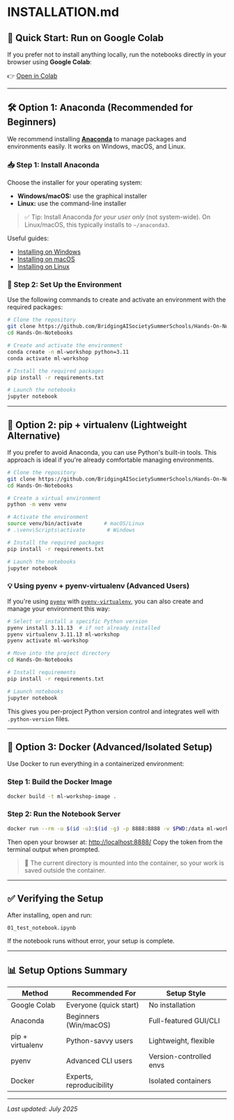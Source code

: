 # INSTALLATION.md

## 🚀 Quick Start: Run on Google Colab

If you prefer not to install anything locally, run the notebooks directly in your browser using **Google Colab**:

👉 [Open in Colab](https://colab.research.google.com/github/BridgingAISocietySummerSchools/Hands-On-Notebooks/)

---

## 🛠️ Option 1: Anaconda (Recommended for Beginners)

We recommend installing [**Anaconda**](https://www.anaconda.com/distribution/) to manage packages and environments easily. It works on Windows, macOS, and Linux.

### 📥 Step 1: Install Anaconda

Choose the installer for your operating system:
- **Windows/macOS:** use the graphical installer
- **Linux:** use the command-line installer

> ✅ Tip: Install Anaconda *for your user only* (not system-wide).
> On Linux/macOS, this typically installs to `~/anaconda3`.

Useful guides:
- [Installing on Windows](https://docs.anaconda.com/anaconda/install/windows/)
- [Installing on macOS](https://docs.anaconda.com/anaconda/install/mac-os/)
- [Installing on Linux](https://docs.anaconda.com/anaconda/install/linux/)

### 🧪 Step 2: Set Up the Environment

Use the following commands to create and activate an environment with the required packages:

```bash
# Clone the repository
git clone https://github.com/BridgingAISocietySummerSchools/Hands-On-Notebooks.git
cd Hands-On-Notebooks

# Create and activate the environment
conda create -n ml-workshop python=3.11
conda activate ml-workshop

# Install the required packages
pip install -r requirements.txt

# Launch the notebooks
jupyter notebook
```

---

## 🐍 Option 2: pip + virtualenv (Lightweight Alternative)

If you prefer to avoid Anaconda, you can use Python's built-in tools. This approach is ideal if you're already comfortable managing environments.

```bash
# Clone the repository
git clone https://github.com/BridgingAISocietySummerSchools/Hands-On-Notebooks.git
cd Hands-On-Notebooks

# Create a virtual environment
python -m venv venv

# Activate the environment
source venv/bin/activate       # macOS/Linux
# .\venv\Scripts\activate       # Windows

# Install the required packages
pip install -r requirements.txt

# Launch the notebooks
jupyter notebook
```

### 💡 Using pyenv + pyenv-virtualenv (Advanced Users)

If you're using [`pyenv`](https://github.com/pyenv/pyenv) with [`pyenv-virtualenv`](https://github.com/pyenv/pyenv-virtualenv), you can also create and manage your environment this way:

```bash
# Select or install a specific Python version
pyenv install 3.11.13  # if not already installed
pyenv virtualenv 3.11.13 ml-workshop
pyenv activate ml-workshop

# Move into the project directory
cd Hands-On-Notebooks

# Install requirements
pip install -r requirements.txt

# Launch notebooks
jupyter notebook
```

This gives you per-project Python version control and integrates well with `.python-version` files.

---

## 🐳 Option 3: Docker (Advanced/Isolated Setup)

Use Docker to run everything in a containerized environment:

### Step 1: Build the Docker Image

```bash
docker build -t ml-workshop-image .
```

### Step 2: Run the Notebook Server

```bash
docker run --rm -u $(id -u):$(id -g) -p 8888:8888 -v $PWD:/data ml-workshop-image
```

Then open your browser at: [http://localhost:8888/](http://localhost:8888/)
Copy the token from the terminal output when prompted.

> 💾 The current directory is mounted into the container, so your work is saved outside the container.

---

## ✅ Verifying the Setup

After installing, open and run:

```text
01_test_notebook.ipynb
```

If the notebook runs without error, your setup is complete.

---

## 📊 Setup Options Summary

| Method            | Recommended For         | Setup Style             |
|------------------|-------------------------|-------------------------|
| Google Colab     | Everyone (quick start)  | No installation         |
| Anaconda         | Beginners (Win/macOS)   | Full-featured GUI/CLI   |
| pip + virtualenv | Python-savvy users      | Lightweight, flexible   |
| pyenv            | Advanced CLI users      | Version-controlled envs |
| Docker           | Experts, reproducibility| Isolated containers     |

---

_Last updated: July 2025_
